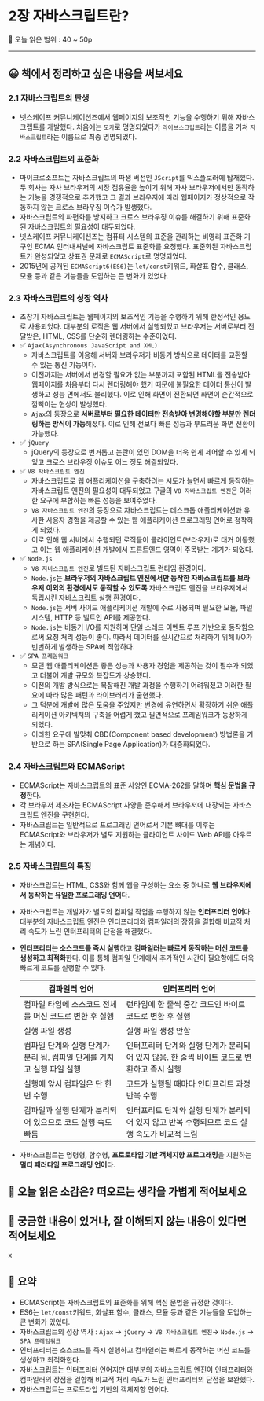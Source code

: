 # 2장 자바스크립트란?

🔖 오늘 읽은 범위 : 40 ~ 50p

---

## 😃 책에서 정리하고 싶은 내용을 써보세요

### 2.1 자바스크립트의 탄생

- 넷스케이프 커뮤니케이션즈에서 웹페이지의 보조적인 기능을 수행하기 위해 자바스크랩트를 개발했다. 처음에는 `모카`로 명명되었다가 `라이브스크립트`라는 이름을 거쳐 `자바스크립트`라는 이름으로 최종 명명되었다.

### 2.2 자바스크립트의 표준화

- 마이크로소프트는 자바스크립트의 파생 버전인 `JScript`를 익스플로러에 탑재했다. 두 회사는 자사 브라우저의 시장 점유율을 높이기 위해 자사 브라우저에서만 동작하는 기능을 경쟁적으로 추가했고 그 결과 브라우저에 따라 웹페이지가 정상적으로 작동하지 않는 크로스 브라우징 이슈가 발생했다.
- 자바스크립트의 파편화를 방지하고 크로스 브라우징 이슈를 해결하기 위해 표준화된 자바스크립트의 필요성이 대두되었다.
- 넷스케이프 커뮤니케이션즈는 컴퓨터 시스템의 표준을 관리하는 비영리 표준화 기구인 ECMA 인터내셔널에 자바스크립트 표준화를 요청했다. 표준화된 자바스크립트가 완성되었고 상표권 문제로 `ECMAScript`로 명명되었다.
- 2015년에 공개된 `ECMAScript6(ES6)`는 `let/const`키워드, 화살표 함수, 클래스, 모듈 등과 같은 기능들을 도입하는 큰 변화가 있었다.

### 2.3 자바스크립트의 성장 역사

- 초창기 자바스크립트는 웹페이지의 보조적인 기능을 수행하기 위해 한정적인 용도로 사용되었다. 대부분의 로직은 웹 서버에서 실행되었고 브라우저는 서버로부터 전달받은, HTML, CSS를 단순히 렌더링하는 수준이었다.
- ✅ `Ajax(Asynchronous JavaScript and XML)`
    - 자바스크립트를 이용해 서버와 브라우저가 비동기 방식으로 데이터를 교환할 수 있는 통신 기능이다.
    - 이전까지는 서버에서 변경할 필요가 없는 부분까지 포함된 HTML을 전송받아 웹페이지를 처음부터 다시 렌더링해야 했기 때문에 불필요한 데이터 통신이 발생하고 성능 면에서도 불리했다. 이로 인해 화면이 전환되면 화면이 순간적으로 깜빡이는 현상이 발생했다.
    - `Ajax`의 등장으로 **서버로부터 필요한 데이터만 전송받아 변경해야할 부분만 렌더링하는 방식이 가능**해졌다. 이로 인해 전보다 빠른 성능과 부드러운 화면 전환이 가능했다.
- ✅ `jQuery`
    - jQuery의 등장으로 번거롭고 논란이 있던 DOM을 더욱 쉽게 제어할 수 있게 되었고 크로스 브라우징 이슈도 어느 정도 해결되었다.
- ✅ `V8 자바스크립트 엔진`
    - 자바스크립트로 웹 애플리케이션을 구축하려는 시도가 늘면서 빠르게 동작하는 자바스크립트 엔진의 필요성이 대두되었고 구글의  `V8 자바스크립트 엔진`은 이러한 요구에 부합하는 빠른 성능을 보여주었다.
    - `V8 자바스크립트 엔진`의 등장으로 자바스크립트는 데스크톱 애플리케이션과 유사한 사용자 경험을 제공할 수 있는 웹 애플리케이션 프로그래밍 언어로 정착하게 되었다.
    - 이로 인해 웹 서버에서 수행되던 로직들이 클라이언트(브라우저)로 대거 이동했고 이는 웹 애플리케이션 개발에서 프론트엔드 영역이 주목받는 계기가 되었다.
- ✅ `Node.js`
    - `V8 자바스크립트 엔진`로 빌드된 자바스크립트 런타임 환경이다.
    - `Node.js`는 **브라우저의 자바스크립트 엔진에서만 동작한 자바스크립트를 브라우저 이외의 환경에서도 동작할 수 있도록** 자바스크립트 엔진을 브라우저에서 독립시킨 자바스크립트 실행 환경이다.
    - `Node.js`는 서버 사이드 애플리케이션 개발에 주로 사용되며 필요한 모듈, 파일 시스템, HTTP 등 빌트인 API를 제공한다.
    - `Node.js`는 비동기 I/O를 지원하며 단일 스레드 이벤트 루프 기반으로 동작함으로써 요청 처리 성능이 좋다. 따라서 데이터를 실시간으로 처리하기 위해 I/O가 빈번하게 발생하는 SPA에 적합하다.
- ✅ `SPA 프레임워크`
    - 모던 웹 애플리케이션은 좋은 성능과 사용자 경험을 제공하는 것이 필수가 되었고 더불어 개발 규모와 복잡도가 상승했다.
    - 이전의 개발 방식으로는 복잡해진 개발 과정을 수행하기 어려워졌고 이러한 필요에 따라 많은 패턴과 라이브러리가 출현했다.
    - 그 덕분에 개발에 많은 도움을 주었지만 변경에 유연하면서 확장하기 쉬운 애플리케이션 아키텍처의 구축을 어렵게 했고 필연적으로 프레임워크가 등장하게 되었다.
    - 이러한 요구에 발맞춰 CBD(Component based development) 방법론을 기반으로 하는 SPA(Single Page Application)가 대중화되었다.

### 2.4 자바스크립트와 ECMAScript

- ECMAScript는 자바스크립트의 표준 사양인 ECMA-262를 말하며 **핵심 문법을 규정**한다.
- 각 브라우저 제조사는 ECMAScript 사양을 준수해서 브라우저에 내장되는 자바스크립트 엔진을 구현한다.
- 자바스크립트는 일반적으로 프로그래밍 언어로서 기본 뼈대를 이후는 ECMAScript와 브라우저가 별도 지원하는 클라이언트 사이드 Web API를 아우르는 개념이다.

### 2.5 자바스크립트의 특징

- 자바스크립트는 HTML, CSS와 함께 웹을 구성하는 요소 중 하나로 **웹 브라우저에서 동작하는 유일한 프로그래밍 언어**다.
- 자바스크립트는 개발자가 별도의 컴파일 작업을 수행하지 않는 **인터프리터 언어**다. 대부분의 자바스크립트 엔진은 인터프리터와 컴파일러의 장점을 결합해 비교적 처리 속도가 느린 인터프리터의 단점을 해결했다.
- **인터프리터는 소스코드를 즉시 실행**하고 **컴파일러는 빠르게 동작하는 머신 코드를 생성하고 최적화**한다. 이를 통해 컴파일 단계에서 추가적인 시간이 필요함에도 더욱 빠르게 코드를 실행할 수 있다.
    
    
    | 컴파일러 언어 | 인터프리터 언어 |
    | --- | --- |
    | 컴파일 타임에 소스코드 전체를 머신 코드로 변환 후 실행 | 런타임에 한 줄씩 중간 코드인 바이트 코드로 변환 후 실행 |
    | 실행 파일 생성 | 실행 파일 생성 안함 |
    | 컴파일 단계와 실행 단계가 분리 됨. 컴파일 단계를 거치고 실행 파일 실행 | 인터프리터 단계와 실행 단계가 분리되어 있지 않음. 한 줄씩 바이트 코드로 변환하고 즉시 실행 |
    | 실행에 앞서 컴파일은 단 한번 수행 | 코드가 실행될 때마다 인터프리트 과정 반복 수행 |
    | 컴파일과 실행 단계가 분리되어 있으므로 코드 실행 속도 빠름 | 인터프리트 단계와 실행 단계가 분리되어 있지 않고 반복 수행되므로 코드 실행 속도가 비교적 느림 |
- 자바스크립트는 명령형, 함수형, **프로토타입 기반 객체지향 프로그래밍**을 지원하는 **멀티 패러다임 프로그래밍 언어**다.

## 🤔 오늘 읽은 소감은? 떠오르는 생각을 가볍게 적어보세요

## 🔎 궁금한 내용이 있거나, 잘 이해되지 않는 내용이 있다면 적어보세요

x

## 📝 요약

- ECMAScript는 자바스크립트의 표준화를 위해 핵심 문법을 규정한 것이다.
- ES6는 `let/const`키워드, 화살표 함수, 클래스, 모듈 등과 같은 기능들을 도입하는 큰 변화가 있었다.
- 자바스크립트의 성장 역사 :  `Ajax` → `jQuery` → `V8 자바스크립트 엔진`→ `Node.js` → `SPA 프레임워크`
- 인터프리터는 소스코드를 즉시 실행하고 컴파일러는 빠르게 동작하는 머신 코드를 생성하고 최적화한다.
- 자바스크립트는 인터프리터 언어지만 대부분의 자바스크립트 엔진이 인터프리터와 컴파일러의 장점을 결합해 비교적 처리 속도가 느린 인터프리터의 단점을 보완했다.
- 자바스크립트는 프로토타입 기반의 객체지향 언어다.
